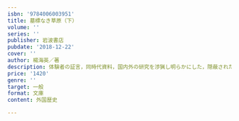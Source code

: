 ```yaml
---
isbn: '9784006003951'
title: 墓標なき草原（下）
volume: ''
series: ''
publisher: 岩波書店
pubdate: '2018-12-22'
cover: ''
author: 楊海英／著
description: 体験者の証言，同時代資料，国内外の研究を渉猟し明らかにした，隠蔽されたままの過去．解説＝藤原作弥
price: '1420'
genre: ''
target: 一般
format: 文庫
content: 外国歴史

---
```

